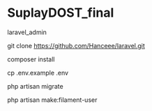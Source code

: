# SuplayDOST_final
 laravel_admin

git clone https://github.com/Hanceee/laravel.git

composer install

cp .env.example .env

php artisan migrate

php artisan make:filament-user
